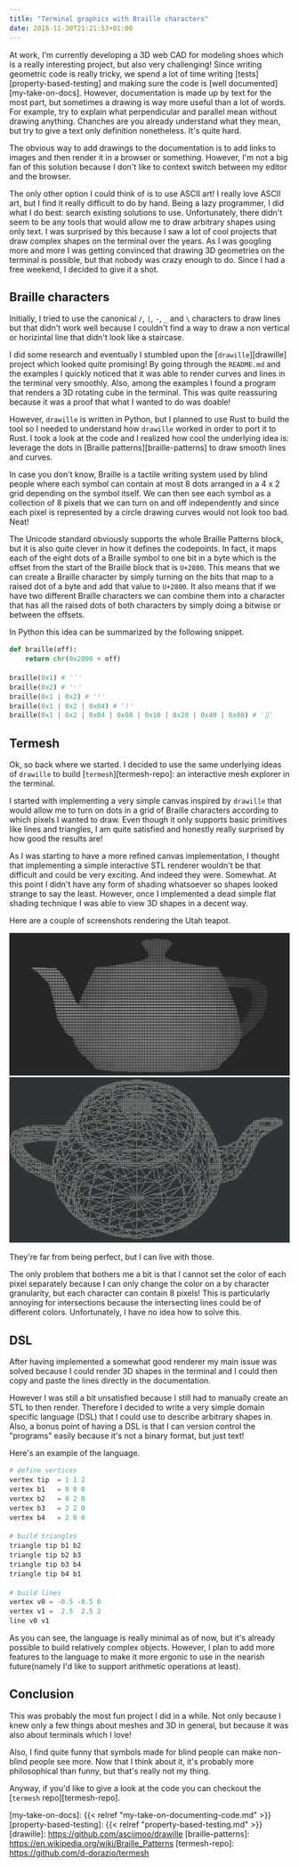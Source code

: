 ```yaml
---
title: "Terminal graphics with Braille characters"
date: 2018-11-30T21:21:53+01:00
---
```


At work, I'm currently developing a 3D web CAD for modeling shoes which is a
really interesting project, but also very challenging! Since writing geometric
code is really tricky, we spend a lot of time writing
[tests][property-based-testing] and making sure the code is [well
documented][my-take-on-docs]. However, documentation is made up by text for the
most part, but sometimes a drawing is way more useful than a lot of words. For
example, try to explain what perpendicular and parallel mean without drawing
anything. Chanches are you already understand what they mean, but try to give a
text only definition nonetheless. It's quite hard.

The obvious way to add drawings to the documentation is to add links to images
and then render it in a browser or something. However, I'm not a big fan of this
solution because I don't like to context switch between my editor and the
browser.

The only other option I could think of is to use ASCII art! I really love ASCII
art, but I find it really difficult to do by hand. Being a lazy programmer, I
did what I do best: search existing solutions to use. Unfortunately, there
didn't seem to be any tools that would allow me to draw arbitrary shapes using
only text. I was surprised by this because I saw a lot of cool projects that
draw complex shapes on the terminal over the years. As I was googling more and
more I was getting convinced that drawing 3D geometries on the terminal is
possible, but that nobody was crazy enough to do. Since I had a free weekend, I
decided to give it a shot.

## Braille characters

Initially, I tried to use the canonical `/`, `|`, `-`, `_` and `\` characters to
draw lines but that didn't work well because I couldn't find a way to draw a non
vertical or horizintal line that didn't look like a staircase.

I did some research and eventually I stumbled upon the [`drawille`][drawille]
project which looked quite promising! By going through the `README.md` and the
examples I quickly noticed that it was able to render curves and lines in the
terminal very smoothly. Also, among the examples I found a program that renders
a 3D rotating cube in the terminal. This was quite reassuring because it was a
proof that what I wanted to do was doable!

However, `drawille` is written in Python, but I planned to use Rust to build the
tool so I needed to understand how `drawille` worked in order to port it to
Rust. I took a look at the code and I realized how cool the underlying idea is:
leverage the dots in [Braille patterns][braille-patterns] to draw smooth lines
and curves.

In case you don't know, Braille is a tactile writing system used by blind people
where each symbol can contain at most 8 dots arranged in a 4 x 2 grid depending
on the symbol itself. We can then see each symbol as a collection of 8 pixels
that we can turn on and off independently and since each pixel is represented by
a circle drawing curves would not look too bad. Neat!

The Unicode standard obviously supports the whole Braille Patterns block, but it
is also quite clever in how it defines the codepoints. In fact, it maps each of
the eight dots of a Braille symbol to one bit in a byte which is the offset from
the start of the Braille block that is `U+2800`. This means that we can create a
Braille character by simply turning on the bits that map to a raised dot of a
byte and add that value to `U+2800`. It also means that if we have two different
Braille characters we can combine them into a character that has all the raised
dots of both characters by simply doing a bitwise or between the offsets.

In Python this idea can be summarized by the following snippet.

```python
def braille(off):
    return chr(0x2800 + off)

braille(0x1) # '⠁'
braille(0x2) # '⠂'
braille(0x1 | 0x2) # '⠃'
braille(0x1 | 0x2 | 0x04) # '⠇'
braille(0x1 | 0x2 | 0x04 | 0x08 | 0x10 | 0x20 | 0x40 | 0x80) # '⣿'
```

## Termesh

Ok, so back where we started. I decided to use the same underlying ideas of
`drawille` to build [`termesh`][termesh-repo]: an interactive mesh explorer in
the terminal.

I started with implementing a very simple canvas inspired by `drawille` that
would allow me to turn on dots in a grid of Braille characters according to
which pixels I wanted to draw. Even though it only supports basic primitives
like lines and triangles, I am quite satisfied and honestly really surprised by
how good the results are!

As I was starting to have a more refined canvas implementation, I thought that
implementing a simple interactive STL renderer wouldn't be that difficult and
could be very exciting. And indeed they were. Somewhat. At this point I didn't
have any form of shading whatsoever so shapes looked strange to say the least.
However, once I implemented a dead simple flat shading technique I was able to
view 3D shapes in a decent way.

Here are a couple of screenshots rendering the Utah teapot.

![teapot2.png](https://raw.githubusercontent.com/d-dorazio/termesh/master/images/teapot2.png)
![teapot3.png](https://raw.githubusercontent.com/d-dorazio/termesh/master/images/teapot3.png)

They're far from being perfect, but I can live with those.

The only problem that bothers me a bit is that I cannot set the color of each
pixel separately because I can only change the color on a by character
granularity, but each character can contain 8 pixels! This is particularly
annoying for intersections because the intersecting lines could be of different
colors. Unfortunately, I have no idea how to solve this.

## DSL

After having implemented a somewhat good renderer my main issue was solved
because I could render 3D shapes in the terminal and I could then copy and paste
the lines directly in the documentation.

However I was still a bit unsatisfied because I still had to manually create an
STL to then render. Therefore I decided to write a very simple domain specific
language (DSL) that I could use to describe arbitrary shapes in. Also, a bonus
point of having a DSL is that I can version control the "programs" easily
because it's not a binary format, but just text!

Here's an example of the language.

```python
# define vertices
vertex tip  = 1 1 2
vertex b1   = 0 0 0
vertex b2   = 0 2 0
vertex b3   = 2 2 0
vertex b4   = 2 0 0

# build triangles
triangle tip b1 b2
triangle tip b2 b3
triangle tip b3 b4
triangle tip b4 b1

# build lines
vertex v0 = -0.5 -0.5 0
vertex v1 =  2.5  2.5 2
line v0 v1
```

As you can see, the language is really minimal as of now, but it's already
possible to build relatively complex objects. However, I plan to add more
features to the language to make it more ergonic to use in the nearish
future(namely I'd like to support arithmetic operations at least).

## Conclusion

This was probably the most fun project I did in a while. Not only because I knew
only a few things about meshes and 3D in general, but because it was also about
terminals which I love!

Also, I find quite funny that symbols made for blind people can make non-blind
people see more. Now that I think about it, it's probably more philosophical
than funny, but that's really not my thing.

Anyway, if you'd like to give a look at the code you can checkout the [`termesh`
repo][termesh-repo].

[my-take-on-docs]: {{< relref "my-take-on-documenting-code.md" >}}
[property-based-testing]: {{< relref "property-based-testing.md" >}}
[drawille]: https://github.com/asciimoo/drawille
[braille-patterns]: https://en.wikipedia.org/wiki/Braille_Patterns
[termesh-repo]: https://github.com/d-dorazio/termesh
